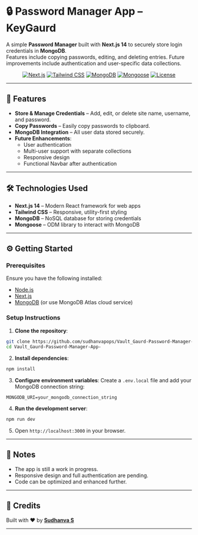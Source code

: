 # 🔒 Password Manager App – KeyGaurd

A simple **Password Manager** built with **Next.js 14** to securely store login credentials in **MongoDB**.  
Features include copying passwords, editing, and deleting entries. Future improvements include authentication and user-specific data collections.

<p align="center">
  <a href="https://nextjs.org/"><img src="https://img.shields.io/badge/Next.js-14-black?logo=next.js" alt="Next.js"/></a>
  <a href="https://tailwindcss.com/"><img src="https://img.shields.io/badge/TailwindCSS-38B2AC?logo=tailwind-css&logoColor=white" alt="Tailwind CSS"/></a>
  <a href="https://www.mongodb.com/"><img src="https://img.shields.io/badge/MongoDB-47A248?logo=mongodb&logoColor=white" alt="MongoDB"/></a>
  <a href="https://mongoosejs.com/"><img src="https://img.shields.io/badge/Mongoose-880000?logo=mongoose&logoColor=white" alt="Mongoose"/></a>
  <a href="https://github.com/sudhanvapops/Vault_Gaurd-Password-Manager-App-/blob/main/LICENSE"><img src="https://img.shields.io/badge/License-MIT-lightgrey" alt="License"/></a>
</p>

---

## 🚀 Features

- **Store & Manage Credentials** – Add, edit, or delete site name, username, and password.  
- **Copy Passwords** – Easily copy passwords to clipboard.  
- **MongoDB Integration** – All user data stored securely.  
- **Future Enhancements**:
  - User authentication
  - Multi-user support with separate collections
  - Responsive design
  - Functional Navbar after authentication

---

## 🛠️ Technologies Used

- **Next.js 14** – Modern React framework for web apps  
- **Tailwind CSS** – Responsive, utility-first styling  
- **MongoDB** – NoSQL database for storing credentials  
- **Mongoose** – ODM library to interact with MongoDB

---

## ⚙️ Getting Started

### Prerequisites

Ensure you have the following installed:

- [Node.js](https://nodejs.org/)  
- [Next.js](https://nextjs.org/)  
- [MongoDB](https://www.mongodb.com/) (or use MongoDB Atlas cloud service)

### Setup Instructions

1. **Clone the repository**:
```bash
git clone https://github.com/sudhanvapops/Vault_Gaurd-Password-Manager-App-.git
cd Vault_Gaurd-Password-Manager-App-
```

2. **Install dependencies**:

```bash
npm install
```

3. **Configure environment variables**:
Create a `.env.local` file and add your MongoDB connection string:

```env
MONGODB_URI=your_mongodb_connection_string
```

4. **Run the development server**:

```bash
npm run dev
```

5. Open `http://localhost:3000` in your browser.

---

## 📝 Notes

* The app is still a work in progress.
* Responsive design and full authentication are pending.
* Code can be optimized and enhanced further.

---

## 💖 Credits

Built with ❤️ by [**Sudhanva S**](https://github.com/sudhanvapops)

---

